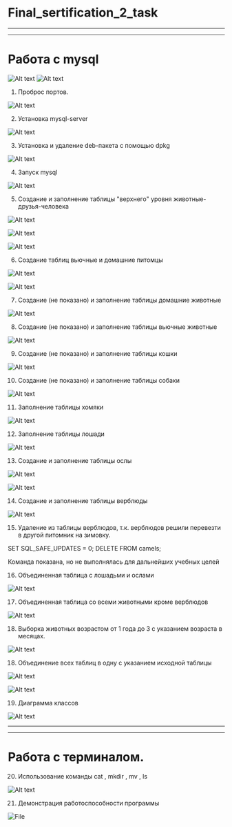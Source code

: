 # Final_sertification_2_task

---
---

#  Работа с mysql
![Alt text](image-01.png)
![Alt text](image-02.png)

1. Проброс портов.

![Alt text](image-1.png)

2. Установка mysql-server

![Alt text](image-2.png)

3. Установка и удаление deb-пакета с помощью dpkg

![Alt text](image-30.png)

4. Запуск mysql

![Alt text](image-3.png)

5. Создание и заполнение таблицы "верхнего" уровня животные-друзья-человека

![Alt text](image-4.png)
 
![Alt text](image-5.png)

![Alt text](image-6.png)

6. Создание таблиц вьючные и домашние питомцы

![Alt text](image-7.png)
 
![Alt text](image-8.png)

7. Создание (не показано) и заполнение таблицы домашние животные

![Alt text](image-9.png)

8. Создание (не показано) и заполнение таблицы вьючные животные

![Alt text](image-10.png)

9. Создание (не показано) и заполнение таблицы кошки

![Alt text](image-11.png)

10. Создание (не показано) и заполнение таблицы собаки

![Alt text](image-12.png)

11. Заполнение таблицы хомяки

![Alt text](image-13.png)

12. Заполнение таблицы лошади

![Alt text](image-14.png)

13. Создание и заполнение таблицы ослы

![Alt text](image-15.png)
 
![Alt text](image-16.png)

14. Создание и заполнение таблицы верблюды

![Alt text](image-17.png)

15. Удаление из таблицы верблюдов, т.к. верблюдов решили перевезти в другой питомник на зимовку. 

SET SQL_SAFE_UPDATES = 0;
DELETE FROM camels;

Команда показана, но не выполнялась для дальнейших учебных целей

16. Объединенная таблица с лошадьми и ослами

![Alt text](image-19.png)

17. Объединенная таблица со всеми животными кроме верблюдов

![Alt text](image-20.png)

18. Выборка животных возрастом от 1 года до 3 с указанием 
возраста в месяцах.

![Alt text](image-21.png)

18. Объединение всех таблиц в одну с указанием исходной таблицы

![Alt text](image-22.png) 

![Alt text](image-23.png)

19. Диаграмма классов

![Alt text](image-24.png)

---
---
# Работа с терминалом.

20. Использование команды cat , mkdir , mv , ls

![Alt text](image-25.png)

21. Демонстрация работоспособности программы

![File](file.png)

